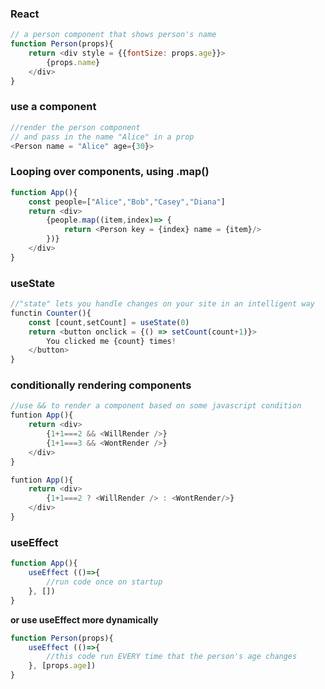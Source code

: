 ### React

```js
// a person component that shows person's name
function Person(props){
    return <div style = {{fontSize: props.age}}>
        {props.name}
    </div>
}
```

### use a component
```js
//render the person component
// and pass in the name "Alice" in a prop
<Person name = "Alice" age={30}>
```

### Looping over components, using .map()
```js
function App(){
    const people=["Alice","Bob","Casey","Diana"]
    return <div>
        {people.map((item,index)=> {
            return <Person key = {index} name = {item}/>
        })}
    </div>
}
```

### useState
```js
//"state" lets you handle changes on your site in an intelligent way
functin Counter(){
    const [count,setCount] = useState(0)
    return <button onclick = {() => setCount(count+1)}>
        You clicked me {count} times!
    </button>
}
```

### conditionally rendering components
```js
//use && to render a component based on some javascript condition
funtion App(){
    return <div>
        {1+1===2 && <WillRender />}
        {1+1===3 && <WontRender />}
    </div>
}

funtion App(){
    return <div>
        {1+1===2 ? <WillRender /> : <WontRender/>}
    </div>
}
```

### useEffect
```js
function App(){
    useEffect (()=>{
        //run code once on startup
    }, [])
}
```

**or use useEffect more dynamically**
```js
function Person(props){
    useEffect (()=>{
        //this code run EVERY time that the person's age changes
    }, [props.age])
}
```



